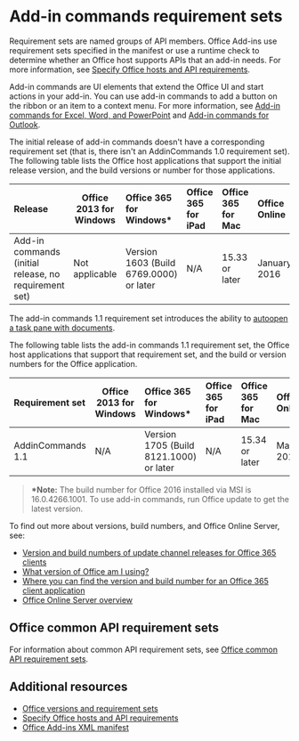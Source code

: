 
# Add-in commands requirement sets

Requirement sets are named groups of API members. Office Add-ins use requirement sets specified in the manifest or use a runtime check to determine whether an Office host supports APIs that an add-in needs. For more information, see [Specify Office hosts and API requirements](https://docs.microsoft.com/office/dev/add-ins/develop/specify-office-hosts-and-api-requirements).

Add-in commands are UI elements that extend the Office UI and start actions in your add-in. You can use add-in commands to add a button on the ribbon or an item to a context menu. For more information, see [Add-in commands for Excel, Word, and PowerPoint](https://docs.microsoft.com/office/dev/add-ins/design/add-in-commands) and [Add-in commands for Outlook](https://docs.microsoft.com/outlook/add-ins/add-in-commands-for-outlook).

The initial release of add-in commands doesn't have a corresponding requirement set (that is, there isn't an AddinCommands 1.0 requirement set). The following table lists the Office host applications that support the initial release version, and the build versions or number for those applications.  

| Release   |  Office 2013 for Windows | Office 365 for Windows\*   |  Office 365 for iPad  |  Office 365 for Mac  | Office Online  |  
|:-----|-----|:-----|:-----|:-----|:-----|
| Add-in commands (initial release, no requirement set) | Not applicable | Version 1603 (Build 6769.0000) or later | N/A | 15.33 or later| January 2016 | |

The add-in commands 1.1 requirement set introduces the ability to [autoopen a task pane with documents](https://docs.microsoft.com/office/dev/add-ins/design/automatically-open-a-task-pane-with-a-document).  

The following table lists the add-in commands 1.1 requirement set, the Office host applications that support that requirement set, and the build or version numbers for the Office application. 

|  Requirement set  |  Office 2013 for Windows | Office 365 for Windows\*   |  Office 365 for iPad  |  Office 365 for Mac  | Office Online  |  
|:-----|-----|:-----|:-----|:-----|:-----|
| AddinCommands 1.1  | N/A | Version 1705 (Build 8121.1000) or later | N/A | 15.34 or later| May 2017 | |

>**\*Note:** The build number for Office 2016 installed via MSI is 16.0.4266.1001. To use add-in commands, run Office update to get the latest version. 

To find out more about versions, build numbers, and Office Online Server, see:

- [Version and build numbers of update channel releases for Office 365 clients](https://support.office.com/article/version-and-build-numbers-of-update-channel-releases-ae942449-1fca-4484-898b-a933ea23def7)
- [What version of Office am I using?](https://support.office.com/article/What-version-of-Office-am-I-using-932788b8-a3ce-44bf-bb09-e334518b8b19)
- [Where you can find the version and build number for an Office 365 client application](https://support.office.com/article/version-and-build-numbers-of-update-channel-releases-ae942449-1fca-4484-898b-a933ea23def7)
- [Office Online Server overview](https://docs.microsoft.com/officeonlineserver/office-online-server-overview)

## Office common API requirement sets

For information about common API requirement sets, see [Office common API requirement sets](office-add-in-requirement-sets.md).

## Additional resources

- [Office versions and requirement sets](https://docs.microsoft.com/office/dev/add-ins/develop/office-versions-and-requirement-sets)
- [Specify Office hosts and API requirements](https://docs.microsoft.com/office/dev/add-ins/develop/specify-office-hosts-and-api-requirements)
- [Office Add-ins XML manifest](https://docs.microsoft.com/office/dev/add-ins/develop/add-in-manifests)

